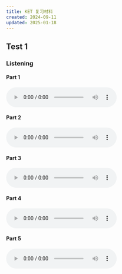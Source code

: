 ```yaml
---
title: KET 复习材料
created: 2024-09-11
updated: 2025-01-18
---
```


## Test 1

### Listening

#### Part 1

<audio controls>
  <source src="https://mini-elephant-1318622621.cos.ap-chongqing.myqcloud.com/english/Key2-test1-part1.mp3" type="audio/mp3">
</audio>

#### Part 2

<audio controls>
  <source src="https://mini-elephant-1318622621.cos.ap-chongqing.myqcloud.com/english/Key2-test1-part2.mp3" type="audio/mp3">
</audio>

#### Part 3

<audio controls>
  <source src="https://mini-elephant-1318622621.cos.ap-chongqing.myqcloud.com/english/Key2-test1-part3.mp3" type="audio/mp3">
</audio>

#### Part 4

<audio controls>
  <source src="https://mini-elephant-1318622621.cos.ap-chongqing.myqcloud.com/english/Key2-test1-part4.mp3" type="audio/mp3">
</audio>

#### Part 5

<audio controls>
  <source src="https://mini-elephant-1318622621.cos.ap-chongqing.myqcloud.com/english/Key2-test1-part5 .mp3" type="audio/mp3">
</audio>
